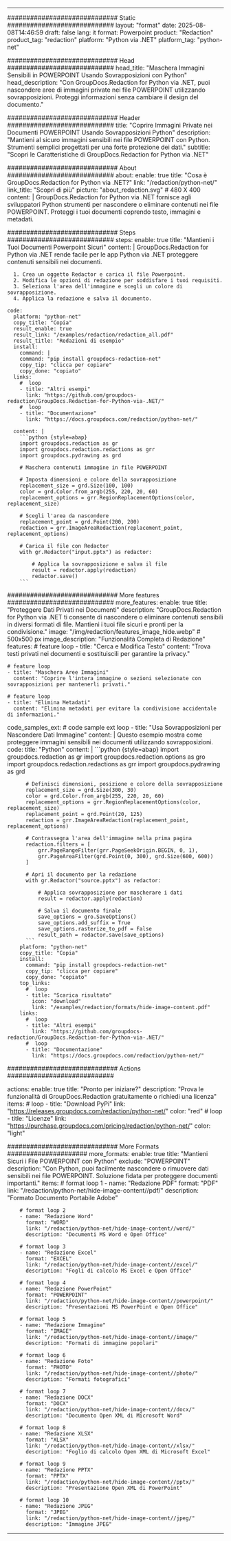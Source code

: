 
---
############################# Static ############################
layout: "format"
date:  2025-08-08T14:46:59
draft: false
lang: it
format: Powerpoint
product: "Redaction"
product_tag: "redaction"
platform: "Python via .NET"
platform_tag: "python-net"

############################# Head ############################
head_title: "Maschera Immagini Sensibili in POWERPOINT Usando Sovrapposizioni con Python"
head_description: "Con GroupDocs.Redaction for Python via .NET, puoi nascondere aree di immagini private nei file POWERPOINT utilizzando sovrapposizioni. Proteggi informazioni senza cambiare il design del documento."

############################# Header ############################
title: "Coprire Immagini Private nei Documenti POWERPOINT Usando Sovrapposizioni Python" 
description: "Mantieni al sicuro immagini sensibili nei file POWERPOINT con Python. Strumenti semplici progettati per una forte protezione dei dati."
subtitle: "Scopri le Caratteristiche di GroupDocs.Redaction for Python via .NET" 

############################# About ############################
about:
    enable: true
    title: "Cosa è GroupDocs.Redaction for Python via .NET?"
    link: "/redaction/python-net/"
    link_title: "Scopri di più"
    picture: "about_redaction.svg" # 480 X 400
    content: |
       GroupDocs.Redaction for Python via .NET fornisce agli sviluppatori Python strumenti per nascondere o eliminare contenuti nei file POWERPOINT. Proteggi i tuoi documenti coprendo testo, immagini e metadati.

############################# Steps ############################
steps:
    enable: true
    title: "Mantieni i Tuoi Documenti Powerpoint Sicuri"
    content: |
      GroupDocs.Redaction for Python via .NET rende facile per le app Python via .NET proteggere contenuti sensibili nei documenti.
      
      1. Crea un oggetto Redactor e carica il file Powerpoint.
      2. Modifica le opzioni di redazione per soddisfare i tuoi requisiti.
      3. Seleziona l'area dell'immagine e scegli un colore di sovrapposizione.
      4. Applica la redazione e salva il documento.
   
    code:
      platform: "python-net"
      copy_title: "Copia"
      result_enable: true
      result_link: "/examples/redaction/redaction_all.pdf"
      result_title: "Redazioni di esempio"
      install:
        command: |
        command: "pip install groupdocs-redaction-net"
        copy_tip: "clicca per copiare"
        copy_done: "copiato"
      links:
        #  loop
        - title: "Altri esempi"
          link: "https://github.com/groupdocs-redaction/GroupDocs.Redaction-for-Python-via-.NET/"
        #  loop
        - title: "Documentazione"
          link: "https://docs.groupdocs.com/redaction/python-net/"
          
      content: |
        ```python {style=abap}
        import groupdocs.redaction as gr
        import groupdocs.redaction.redactions as grr
        import groupdocs.pydrawing as grd

        # Maschera contenuti immagine in file POWERPOINT

        # Imposta dimensioni e colore della sovrapposizione
        replacement_size = grd.Size(100, 100)
        color = grd.Color.from_argb(255, 220, 20, 60)
        replacement_options = grr.RegionReplacementOptions(color, replacement_size)

        # Scegli l'area da nascondere
        replacement_point = grd.Point(200, 200)
        redaction = grr.ImageAreaRedaction(replacement_point, replacement_options)
                
        # Carica il file con Redactor
        with gr.Redactor("input.pptx") as redactor:

            # Applica la sovrapposizione e salva il file
            result = redactor.apply(redaction)
            redactor.save()
        ```            


############################# More features ############################
more_features:
  enable: true
  title: "Proteggere Dati Privati nei Documenti"
  description: "GroupDocs.Redaction for Python via .NET ti consente di nascondere o eliminare contenuti sensibili in diversi formati di file. Mantieni i tuoi file sicuri e pronti per la condivisione."
  image: "/img/redaction/features_image_hide.webp" # 500x500 px
  image_description: "Funzionalità Completa di Redazione"
  features:
    # feature loop
    - title: "Cerca e Modifica Testo"
      content: "Trova testi privati nei documenti e sostituiscili per garantire la privacy."

    # feature loop
    - title: "Maschera Aree Immagini"
      content: "Coprire l'intera immagine o sezioni selezionate con sovrapposizioni per mantenerli privati."

    # feature loop
    - title: "Elimina Metadati"
      content: "Elimina metadati per evitare la condivisione accidentale di informazioni."
      
  code_samples_ext:
    # code sample ext loop
    - title: "Usa Sovrapposizioni per Nascondere Dati Immagine"
      content: |
        Questo esempio mostra come proteggere immagini sensibili nei documenti utilizzando sovrapposizioni.
      code:
        title: "Python"
        content: |
          ```python {style=abap}
          import groupdocs.redaction as gr
          import groupdocs.redaction.options as gro
          import groupdocs.redaction.redactions as grr
          import groupdocs.pydrawing as grd

          # Definisci dimensioni, posizione e colore della sovrapposizione
          replacement_size = grd.Size(300, 30)
          color = grd.Color.from_argb(255, 220, 20, 60)
          replacement_options = grr.RegionReplacementOptions(color, replacement_size)
          replacement_point = grd.Point(20, 125)
          redaction = grr.ImageAreaRedaction(replacement_point, replacement_options)

          # Contrassegna l'area dell'immagine nella prima pagina
          redaction.filters = [
              grr.PageRangeFilter(grr.PageSeekOrigin.BEGIN, 0, 1),
              grr.PageAreaFilter(grd.Point(0, 300), grd.Size(600, 600))
          ]

          # Apri il documento per la redazione
          with gr.Redactor("source.pptx") as redactor:

              # Applica sovrapposizione per mascherare i dati
              result = redactor.apply(redaction)

              # Salva il documento finale
              save_options = gro.SaveOptions()
              save_options.add_suffix = True
              save_options.rasterize_to_pdf = False
              result_path = redactor.save(save_options)
          ```
        platform: "python-net"
        copy_title: "Copia"
        install:
          command: "pip install groupdocs-redaction-net"
          copy_tip: "clicca per copiare"
          copy_done: "copiato"
        top_links:
          #  loop
          - title: "Scarica risultato"
            icon: "download"
            link: "/examples/redaction/formats/hide-image-content.pdf"
        links:
          #  loop
          - title: "Altri esempi"
            link: "https://github.com/groupdocs-redaction/GroupDocs.Redaction-for-Python-via-.NET/"
          #  loop
          - title: "Documentazione"
            link: "https://docs.groupdocs.com/redaction/python-net/"


############################# Actions ############################

actions:
  enable: true
  title: "Pronto per iniziare?"
  description: "Prova le funzionalità di GroupDocs.Redaction gratuitamente o richiedi una licenza"
  items:
    #  loop
    - title: "Download PyPi"
      link: "https://releases.groupdocs.com/redaction/python-net/"
      color: "red"
        #  loop
    - title: "Licenze"
      link: "https://purchase.groupdocs.com/pricing/redaction/python-net/"
      color: "light"


############################# More Formats #####################
more_formats:
    enable: true
    title: "Mantieni Sicuri i File POWERPOINT con Python"
    exclude: "POWERPOINT"
    description: "Con Python, puoi facilmente nascondere o rimuovere dati sensibili nei file POWERPOINT. Soluzione fidata per proteggere documenti importanti."
    items: 
        # format loop 1
        - name: "Redazione PDF"
          format: "PDF"
          link: "/redaction/python-net/hide-image-content//pdf/"
          description: "Formato Documento Portabile Adobe"

        # format loop 2
        - name: "Redazione Word"
          format: "WORD"
          link: "/redaction/python-net/hide-image-content//word/"
          description: "Documenti MS Word e Open Office"
          
        # format loop 3
        - name: "Redazione Excel"
          format: "EXCEL"
          link: "/redaction/python-net/hide-image-content//excel/"
          description: "Fogli di calcolo MS Excel e Open Office"

        # format loop 4
        - name: "Redazione PowerPoint"
          format: "POWERPOINT"
          link: "/redaction/python-net/hide-image-content//powerpoint/"
          description: "Presentazioni MS PowerPoint e Open Office"

        # format loop 5
        - name: "Redazione Immagine"
          format: "IMAGE"
          link: "/redaction/python-net/hide-image-content//image/"
          description: "Formati di immagine popolari"

        # format loop 6
        - name: "Redazione Foto"
          format: "PHOTO"
          link: "/redaction/python-net/hide-image-content//photo/"
          description: "Formati fotografici"

        # format loop 7
        - name: "Redazione DOCX"
          format: "DOCX"
          link: "/redaction/python-net/hide-image-content//docx/"
          description: "Documento Open XML di Microsoft Word"
          
        # format loop 8
        - name: "Redazione XLSX"
          format: "XLSX"
          link: "/redaction/python-net/hide-image-content//xlsx/"
          description: "Foglio di calcolo Open XML di Microsoft Excel"
          
        # format loop 9
        - name: "Redazione PPTX"
          format: "PPTX"
          link: "/redaction/python-net/hide-image-content//pptx/"
          description: "Presentazione Open XML di PowerPoint"

        # format loop 10
        - name: "Redazione JPEG"
          format: "JPEG"
          link: "/redaction/python-net/hide-image-content//jpeg/"
          description: "Immagine JPEG"


---